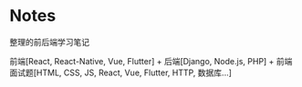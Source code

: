 # Notes

整理的前后端学习笔记

前端[React, React-Native, Vue, Flutter] + 后端[Django, Node.js, PHP] + 前端面试题[HTML, CSS, JS, React, Vue, Flutter, HTTP, 数据库...]

